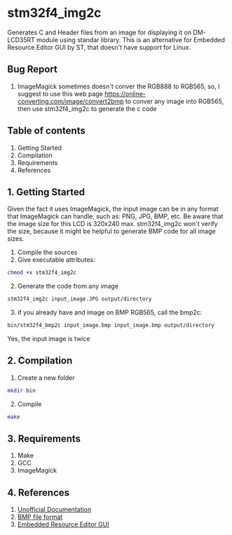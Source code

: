 # stm32f4_img2c
Generates C and Header files from an image for displaying it on DM-LCD35RT module using standar library. This is an alternative for Embedded Resource Editor GUI by ST, that doesn't have support for Linux.
## Bug Report
1. ImageMagick sometimes doesn't conver the RGB888 to RGB565, so, I suggest to use this web page https://online-converting.com/image/convert2bmp to conver any image into RGB565, then use stm32f4_img2c to generate the c code
## Table of contents
1. Getting Started
2. Compilation
3. Requirements
4. References

## 1. Getting Started
Given the fact it uses ImageMagick, the input image can be in any format that ImageMagick can handle, such as: PNG, JPG, BMP, etc. Be aware that the image size for this LCD is 320x240 max. stm32f4_img2c won't verify the size, because it might be helpful to generate BMP code for all image sizes.
1. Compile the sources
3. Give executable attributes:
```bash
chmod +x stm32f4_img2c
```
2. Generate the code from any image
```bash
stm32f4_img2c input_image.JPG output/directory
```
3. if you already have and image on BMP RGB565, call the bmp2c:
```bash
bin/stm32f4_bmp2c input_image.bmp input_image.bmp output/directory
```
Yes, the input image is twice

## 2. Compilation
1. Create a new folder
```bash
mkdir bin
```
2. Compile
```bash
make
```

## 3. Requirements
1. Make
2. GCC
3. ImageMagick

## 4. References
1. [Unofficial Documentation ](https://github.com/ckevar/stm32f4_img2c/wiki/IMAGE-ON-THE-LCD35RT,-USING-STM32F4-Discovery)
1. [BMP file format](https://en.wikipedia.org/wiki/BMP_file_format)
1. [Embedded Resource Editor GUI](https://www.element14.com/community/thread/26813/l/stm32f4-loading-image?displayFullThread=true)

